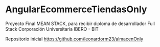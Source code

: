 # AngularEcommerceTiendasOnly
Proyecto Final MEAN STACK, para recibir diploma de desarrollador Full Stack Corporación Universitaria IBERO - BIT

Repositorio inicial https://github.com/leonardorm23/almacenOnly

